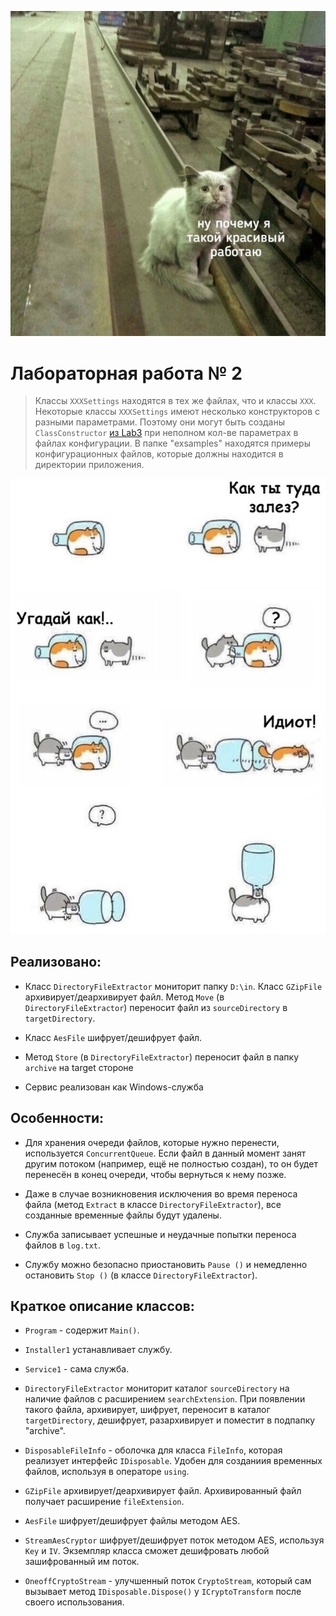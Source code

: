 ![alt text](https://github.com/AntonNov/Sharp_3sem/blob/main/lab2/mems/Pr7l1Uv3f5w.jpg)

Лабораторная работа № 2
=====================================

> Классы `XXXSettings` находятся в тех же файлах, что и классы `XXX`.
> Некоторые классы `XXXSettings` имеют несколько конструкторов с разными параметрами. Поэтому они могут быть созданы `ClassConstructor` [из Lab3](../Sem3Lab3) при неполном кол-ве параметрах в файлах конфигурации.
> В папке "exsamples" находятся примеры конфигурационных файлов, которые должны находится в директории приложения.

![alt text](https://github.com/AntonNov/Sharp_3sem/blob/main/lab2/mems/zJe6kSf_ipo.jpg)

Реализовано:
------------

* Класс `DirectoryFileExtractor` мониторит папку `D:\in`. Класс `GZipFile` архивирует/деархивирует файл. Метод `Move` (в `DirectoryFileExtractor`) переносит файл из `sourceDirectory` в `targetDirectory`.

* Класс `AesFile` шифрует/дешифрует файл.

* Метод `Store` (в `DirectoryFileExtractor`) переносит файл в папку `archive` на target стороне

* Сервис реализован как Windows-служба

Особенности:
------------

* Для хранения очереди файлов, которые нужно перенести, используется `ConcurrentQueue`. Если файл в данный момент занят другим потоком (например, ещё не полностью создан), то он будет перенесён в конец очереди, чтобы вернуться к нему позже.

* Даже в случае возникновения исключения во время переноса файла (метод `Extract` в классе `DirectoryFileExtractor`), все созданные временные файлы будут удалены.

* Служба записывает успешные и неудачные попытки переноса файлов в `log.txt`.

* Службу можно безопасно приостановить `Pause ()` и немедленно остановить `Stop ()` (в классе `DirectoryFileExtractor`).

Краткое описание классов:
-------------------------

* `Program` - содержит `Main()`.

* `Installer1` устанавливает службу.

* `Service1` - сама служба.

* `DirectoryFileExtractor` мониторит каталог `sourceDirectory` на наличие файлов с расширением `searchExtension`. При появлении такого файла, архивирует, шифрует, переносит в каталог `targetDirectory`, дешифрует, разархивирует и поместит в подпапку  "archive".

* `DisposableFileInfo` - оболочка для класса `FileInfo`, которая реализует интерфейс `IDisposable`. Удобен для созданиия временных файлов, используя в операторе `using`.

* `GZipFile` архивирует/деархивирует файл. Архивированный файл получает расширение `fileExtension`.

* `AesFile` шифрует/дешифрует файлы методом AES.

* `StreamAesCryptor` шифрует/дешифрует поток методом AES, используя `Key` и `IV`. Экземпляр класса сможет дешифровать любой зашифрованный им поток.

* `OneoffCryptoStream` - улучшенный поток `CryptoStream`, который сам вызывает метод `IDisposable.Dispose()` у `ICryptoTransform` после своего использования.
